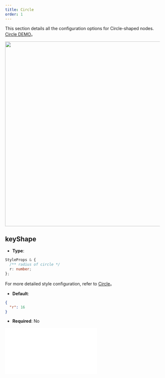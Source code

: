 ```yaml
---
title: Circle
order: 1
---
```


This section details all the configuration options for Circle-shaped nodes. [Circle DEMO](/en/examples/item/defaultNodes/#circle)。

<img src="https://mdn.alipayobjects.com/huamei_qa8qxu/afts/img/A*SuPdRLp1PQgAAAAAAAAAAAAADmJ7AQ/original" width=600 />

## keyShape

- **Type**:

```typescript
StyleProps & {
  /** radius of circle */
  r: number;
};
```

For more detailed style configuration, refer to [Circle](../shape/CircleStyleProps.en.md)。

- **Default**:

```json
{
  "r": 16
}
```

- **Required**: No

<embed src="../../../common/NodeShapeStyles.en.md"></embed>
